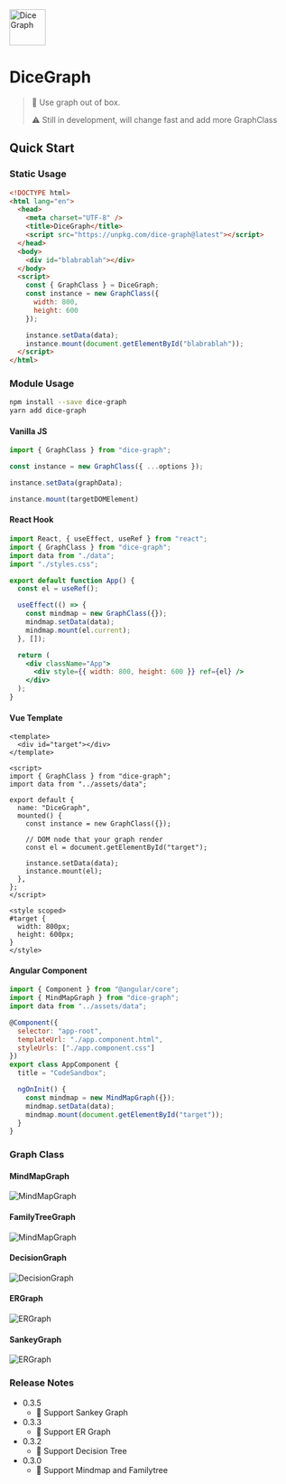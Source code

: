 <img src="./site/assets/DiceGraph.png" width="64px" height="64px" alt="Dice Graph"/>

# DiceGraph
> 👀 Use graph out of box.
> 
> ⚠️ Still in development, will change fast and add more GraphClass


## Quick Start

### Static Usage

```html
<!DOCTYPE html>
<html lang="en">
  <head>
    <meta charset="UTF-8" />
    <title>DiceGraph</title>
    <script src="https://unpkg.com/dice-graph@latest"></script>
  </head>
  <body>
    <div id="blabrablah"></div>
  </body>
  <script>
    const { GraphClass } = DiceGraph;
    const instance = new GraphClass({
      width: 800,
      height: 600
    });

    instance.setData(data);
    instance.mount(document.getElementById("blabrablah"));
  </script>
</html>

```

### Module Usage
```bash
npm install --save dice-graph
yarn add dice-graph
```

#### Vanilla JS

```javascript
import { GraphClass } from "dice-graph";

const instance = new GraphClass({ ...options });

instance.setData(graphData);

instance.mount(targetDOMElement)

```

#### React Hook

```jsx
import React, { useEffect, useRef } from "react";
import { GraphClass } from "dice-graph";
import data from "./data";
import "./styles.css";

export default function App() {
  const el = useRef();

  useEffect(() => {
    const mindmap = new GraphClass({});
    mindmap.setData(data);
    mindmap.mount(el.current);
  }, []);

  return (
    <div className="App">
      <div style={{ width: 800, height: 600 }} ref={el} />
    </div>
  );
}
```

#### Vue Template
```vue
<template>
  <div id="target"></div>
</template>

<script>
import { GraphClass } from "dice-graph";
import data from "../assets/data";

export default {
  name: "DiceGraph",
  mounted() {
    const instance = new GraphClass({});

    // DOM node that your graph render
    const el = document.getElementById("target");

    instance.setData(data);
    instance.mount(el);
  },
};
</script>

<style scoped>
#target {
  width: 800px;
  height: 600px;
}
</style>
```

#### Angular Component
```javascript
import { Component } from "@angular/core";
import { MindMapGraph } from "dice-graph";
import data from "../assets/data";

@Component({
  selector: "app-root",
  templateUrl: "./app.component.html",
  styleUrls: ["./app.component.css"]
})
export class AppComponent {
  title = "CodeSandbox";

  ngOnInit() {
    const mindmap = new MindMapGraph({});
    mindmap.setData(data);
    mindmap.mount(document.getElementById("target"));
  }
}
```

### Graph Class

#### MindMapGraph

![MindMapGraph](./site/assets/mindMap.jpg)

#### FamilyTreeGraph

![MindMapGraph](./site/assets/familytree.jpg)

#### DecisionGraph

![DecisionGraph](./site/assets/DecisionGraph.jpg)

#### ERGraph

![ERGraph](./site/assets/ER.jpg)

#### SankeyGraph

![ERGraph](./site/assets/Sankey.jpg)

### Release Notes
- 0.3.5
  - 🎉 Support Sankey Graph
- 0.3.3
  - 🎉 Support ER Graph
- 0.3.2
  - 🎉 Support Decision Tree
- 0.3.0
  - 🎉 Support Mindmap and Familytree
